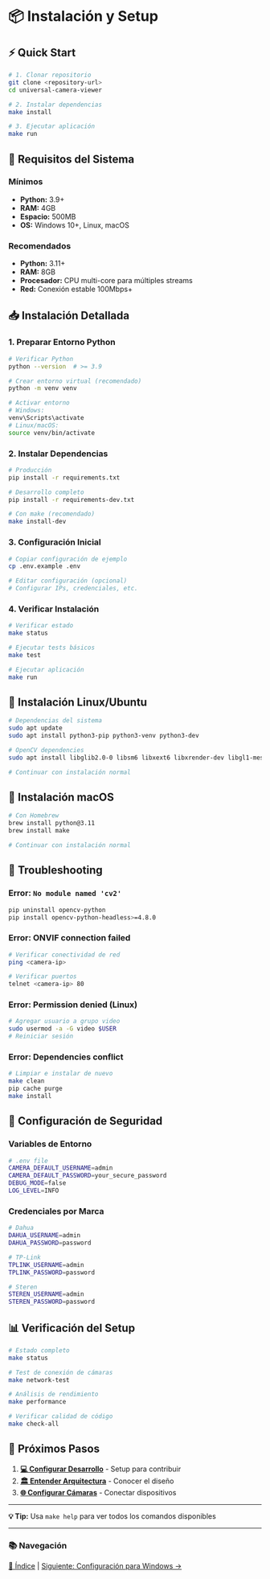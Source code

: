 # 📦 Instalación y Setup

## ⚡ Quick Start

```bash
# 1. Clonar repositorio
git clone <repository-url>
cd universal-camera-viewer

# 2. Instalar dependencias
make install

# 3. Ejecutar aplicación
make run
```

## 🔧 Requisitos del Sistema

### Mínimos

- **Python:** 3.9+
- **RAM:** 4GB
- **Espacio:** 500MB
- **OS:** Windows 10+, Linux, macOS

### Recomendados

- **Python:** 3.11+
- **RAM:** 8GB
- **Procesador:** CPU multi-core para múltiples streams
- **Red:** Conexión estable 100Mbps+

## 📥 Instalación Detallada

### 1. **Preparar Entorno Python**

```bash
# Verificar Python
python --version  # >= 3.9

# Crear entorno virtual (recomendado)
python -m venv venv

# Activar entorno
# Windows:
venv\Scripts\activate
# Linux/macOS:
source venv/bin/activate
```

### 2. **Instalar Dependencias**

```bash
# Producción
pip install -r requirements.txt

# Desarrollo completo
pip install -r requirements-dev.txt

# Con make (recomendado)
make install-dev
```

### 3. **Configuración Inicial**

```bash
# Copiar configuración de ejemplo
cp .env.example .env

# Editar configuración (opcional)
# Configurar IPs, credenciales, etc.
```

### 4. **Verificar Instalación**

```bash
# Verificar estado
make status

# Ejecutar tests básicos
make test

# Ejecutar aplicación
make run
```

## 🐧 Instalación Linux/Ubuntu

```bash
# Dependencias del sistema
sudo apt update
sudo apt install python3-pip python3-venv python3-dev

# OpenCV dependencies
sudo apt install libglib2.0-0 libsm6 libxext6 libxrender-dev libgl1-mesa-glx

# Continuar con instalación normal
```

## 🍎 Instalación macOS

```bash
# Con Homebrew
brew install python@3.11
brew install make

# Continuar con instalación normal
```

## 🚨 Troubleshooting

### Error: `No module named 'cv2'`

```bash
pip uninstall opencv-python
pip install opencv-python-headless>=4.8.0
```

### Error: ONVIF connection failed

```bash
# Verificar conectividad de red
ping <camera-ip>

# Verificar puertos
telnet <camera-ip> 80
```

### Error: Permission denied (Linux)

```bash
# Agregar usuario a grupo video
sudo usermod -a -G video $USER
# Reiniciar sesión
```

### Error: Dependencies conflict

```bash
# Limpiar e instalar de nuevo
make clean
pip cache purge
make install
```

## 🔐 Configuración de Seguridad

### Variables de Entorno

```bash
# .env file
CAMERA_DEFAULT_USERNAME=admin
CAMERA_DEFAULT_PASSWORD=your_secure_password
DEBUG_MODE=false
LOG_LEVEL=INFO
```

### Credenciales por Marca

```bash
# Dahua
DAHUA_USERNAME=admin
DAHUA_PASSWORD=password

# TP-Link
TPLINK_USERNAME=admin
TPLINK_PASSWORD=password

# Steren
STEREN_USERNAME=admin
STEREN_PASSWORD=password
```

## 📊 Verificación del Setup

```bash
# Estado completo
make status

# Test de conexión de cámaras
make network-test

# Análisis de rendimiento
make performance

# Verificar calidad de código
make check-all
```

## 🎯 Próximos Pasos

1. **[💻 Configurar Desarrollo](development.md)** - Setup para contribuir
2. **[🏛️ Entender Arquitectura](architecture.md)** - Conocer el diseño
3. **[🌐 Configurar Cámaras](camera-protocols.md)** - Conectar dispositivos

---

**💡 Tip:** Usa `make help` para ver todos los comandos disponibles

---

### 📚 Navegación

[📑 Índice](README.md) | [Siguiente: Configuración para Windows →](WINDOWS_SETUP.md)
